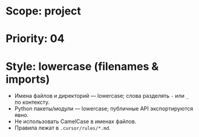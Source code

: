 # Scope: project
# Priority: 04
# Style: lowercase (filenames & imports)

- Имена файлов и директорий — lowercase; слова разделять `-` или `_` по контексту.
- Python пакеты/модули — lowercase; публичные API экспортируются явно.
- Не использовать CamelCase в именах файлов.
- Правила лежат в `.cursor/rules/*.md`.
